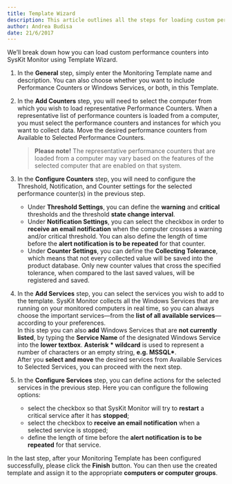 ```yaml
---
title: Template Wizard
description: This article outlines all the steps for loading custom performance counters and the successful performance monitoring of your Windows environments.
author: Andrea Budisa
date: 21/6/2017
---
```

We’ll break down how you can load custom performance counters into SysKit Monitor using Template Wizard.

1. In the __General__ step, simply enter the Monitoring Template name and description. You can also choose whether you want to include Performance Counters or Windows Services, or both, in this Template.
2. In the __Add Counters__ step, you will need to select the computer from which you wish to load representative Performance Counters. When a representative list of performance counters is loaded from a computer, you must select the performance counters and instances for which you want to collect data. Move the desired performance counters from Available to Selected Performance Counters.
   > __Please note!__ The representative performance counters that are loaded from a computer may vary based on the features of the selected computer that are enabled on that system.

3. In the __Configure Counters__ step, you will need to configure the Threshold, Notification, and Counter settings for the selected performance counter(s) in the previous step.
   + Under __Threshold Settings__, you can define the __warning__ and __critical__ thresholds and the threshold __state change interval__.
   + Under __Notification Settings__, you can select the checkbox in order to __receive an email notification__ when the computer crosses a warning and/or critical threshold. You can also define the length of time before the __alert notification is to be repeated__ for that counter.
   + Under __Counter Settings__, you can define the __Collecting Tolerance__, which means that not every collected value will be saved into the product database. Only new counter values that cross the specified tolerance, when compared to the last saved values, will be registered and saved.

4. In the __Add Services__ step, you can select the services you wish to add to the template. SysKit Monitor collects all the Windows Services that are running on your monitored computers in real time, so you can always choose the important services—from the __list of all available services__—according to your preferences.  
In this step you can also __add__ Windows Services that are __not currently listed__, by typing the __Service Name__ of the designated Windows Service into the __lower textbox__. __Asterisk * wildcard__ is used to represent a number of characters or an empty string, __e.g. MSSQL*__.  
After you __select and move__ the desired services from Available Services to Selected Services, you can proceed with the next step.

5. In the __Configure Services__ step, you can define actions for the selected services in the previous step. Here you can configure the following options:
   + select the checkbox so that SysKit Monitor will try to __restart__ a critical service after it has __stopped__;
   + select the checkbox to __receive an email notification__ when a selected service is stopped;
   + define the length of time before the __alert notification is to be repeated__ for that service.

In the last step, after your Monitoring Template has been configured successfully, please click the __Finish__ button. You can then use the created template and assign it to the appropriate __computers or computer groups__.